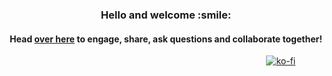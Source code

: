 <h3 align="center">
	Hello and welcome :smile:
</h3>

<h4 align="center">
	Head <a href="https://github.com/JameyAquini/JameyAquini/discussions">over here</a> to engage, share, ask questions and collaborate together!
</h4>

⠀ ⠀ ⠀ ⠀ ⠀⠀ ⠀ ⠀ ⠀⠀ ⠀ ⠀ ⠀ ⠀⠀ ⠀ ⠀ ⠀⠀ ⠀ ⠀ ⠀ ⠀⠀ ⠀ ⠀ ⠀⠀ ⠀ ⠀ ⠀[![ko-fi](https://ko-fi.com/img/githubbutton_sm.svg)](https://ko-fi.com/P5P3DMOU6)

